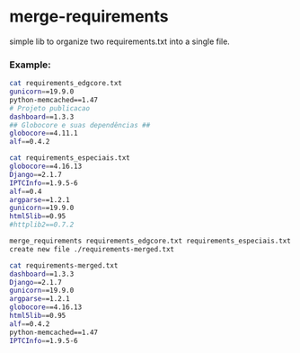 # merge-requirements

simple lib to organize two requirements.txt into a single file.

### Example:

```bash
cat requirements_edgcore.txt
gunicorn==19.9.0
python-memcached==1.47
# Projeto publicacao
dashboard==1.3.3
## Globocore e suas dependências ##
globocore==4.11.1
alf==0.4.2

cat requirements_especiais.txt
globocore==4.16.13
Django==2.1.7
IPTCInfo==1.9.5-6
alf==0.4
argparse==1.2.1
gunicorn==19.9.0
html5lib==0.95
#httplib2==0.7.2

merge_requirements requirements_edgcore.txt requirements_especiais.txt
create new file ./requirements-merged.txt

cat requirements-merged.txt
dashboard==1.3.3
Django==2.1.7
gunicorn==19.9.0
argparse==1.2.1
globocore==4.16.13
html5lib==0.95
alf==0.4.2
python-memcached==1.47
IPTCInfo==1.9.5-6
```
